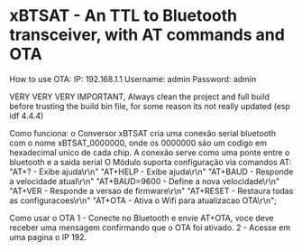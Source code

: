 # xBTSAT - An TTL to Bluetooth transceiver, with AT commands and OTA 

How to use OTA:
    IP: 192.168.1.1
    Username: admin
    Password: admin


VERY VERY VERY IMPORTANT, Always clean the project and full build before trusting the build bin file, for some reason its not really updated (esp idf 4.4.4)


Como funciona:
o Conversor xBTSAT cria uma conexão serial bluetooth com o nome xBTSAT_0000000, onde os 0000000 são um codigo em hexadecimal unico de cada chip.
A conexão serve como uma ponte entre o bluetooth e a saida serial
O Módulo suporta configuração via comandos AT:
    "AT+? - Exibe ajuda\r\n"
    "AT+HELP - Exibe ajuda\r\n"
    "AT+BAUD - Responde a velocidade atual\r\n"
    "AT+BAUD=9600 - Define a nova velocidade\r\n"
    "AT+VER - Responde a versao de firmware\r\n"
    "AT+RESET - Restaura todas as configuracoes\r\n"
    "AT+OTA - Ativa o Wifi para atualizacao OTA\r\n";

Como usar o OTA
1 - Conecte no Bluetooth e envie AT+OTA, voce deve receber uma mensagem confirmando que o OTA foi ativado.
2 - Acesse em uma pagina o IP 192.